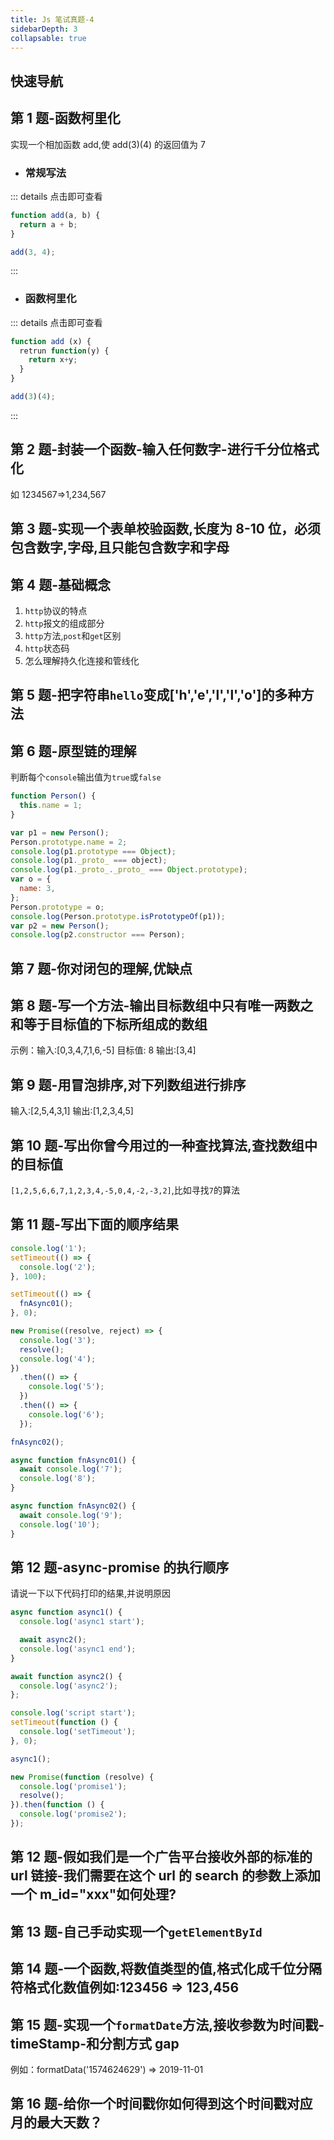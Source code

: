 ```yaml
---
title: Js 笔试真题-4
sidebarDepth: 3
collapsable: true
---
```


## 快速导航

<TOC />

## 第 1 题-函数柯里化

实现一个相加函数 add,使 add(3)(4) 的返回值为 7

- ### 常规写法

::: details 点击即可查看

```js
function add(a, b) {
  return a + b;
}

add(3, 4);
```

:::

- ### 函数柯里化

::: details 点击即可查看

```js
function add (x) {
  retrun function(y) {
    return x+y;
  }
}

add(3)(4);
```

:::

## 第 2 题-封装一个函数-输入任何数字-进行千分位格式化

如 1234567=>1,234,567

## 第 3 题-实现一个表单校验函数,长度为 8-10 位，必须包含数字,字母,且只能包含数字和字母

## 第 4 题-基础概念

1. `http`协议的特点
2. `http`报文的组成部分
3. `http`方法,`post`和`get`区别
4. `http`状态码
5. 怎么理解持久化连接和管线化

## 第 5 题-把字符串`hello`变成['h','e','l','l','o']的多种方法

## 第 6 题-原型链的理解

判断每个`console`输出值为`true`或`false`

```js
function Person() {
  this.name = 1;
}

var p1 = new Person();
Person.prototype.name = 2;
console.log(p1.prototype === Object);
console.log(p1._proto_ === object);
console.log(p1._proto_._proto_ === Object.prototype);
var o = {
  name: 3,
};
Person.prototype = o;
console.log(Person.prototype.isPrototypeOf(p1));
var p2 = new Person();
console.log(p2.constructor === Person);
```

## 第 7 题-你对闭包的理解,优缺点

## 第 8 题-写一个方法-输出目标数组中只有唯一两数之和等于目标值的下标所组成的数组

示例：输入:[0,3,4,7,1,6,-5]
目标值: 8 输出:[3,4]

## 第 9 题-用冒泡排序,对下列数组进行排序

输入:[2,5,4,3,1]
输出:[1,2,3,4,5]

## 第 10 题-写出你曾今用过的一种查找算法,查找数组中的目标值

`[1,2,5,6,6,7,1,2,3,4,-5,0,4,-2,-3,2]`,比如寻找`7`的算法

## 第 11 题-写出下面的顺序结果

```js
console.log('1');
setTimeout(() => {
  console.log('2');
}, 100);

setTimeout(() => {
  fnAsync01();
}, 0);

new Promise((resolve, reject) => {
  console.log('3');
  resolve();
  console.log('4');
})
  .then(() => {
    console.log('5');
  })
  .then(() => {
    console.log('6');
  });

fnAsync02();

async function fnAsync01() {
  await console.log('7');
  console.log('8');
}

async function fnAsync02() {
  await console.log('9');
  console.log('10');
}
```

## 第 12 题-async-promise 的执行顺序

请说一下以下代码打印的结果,并说明原因

```js
async function async1() {
  console.log('async1 start');

  await async2();
  console.log('async1 end');
}

await function async2() {
  console.log('async2');
};

console.log('script start');
setTimeout(function () {
  console.log('setTimeout');
}, 0);

async1();

new Promise(function (resolve) {
  console.log('promise1');
  resolve();
}).then(function () {
  console.log('promise2');
});
```

## 第 12 题-假如我们是一个广告平台接收外部的标准的 url 链接-我们需要在这个 url 的 search 的参数上添加一个 m_id="xxx"如何处理?

## 第 13 题-自己手动实现一个`getElementById`

## 第 14 题-一个函数,将数值类型的值,格式化成千位分隔符格式化数值例如:123456 => 123,456

## 第 15 题-实现一个`formatDate`方法,接收参数为时间戳-timeStamp-和分割方式 gap

例如：formatData('1574624629') => 2019-11-01

## 第 16 题-给你一个时间戳你如何得到这个时间戳对应月的最大天数？


<footer-FooterLink :isShareLink="false" :isDaShang="true" />
